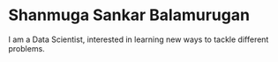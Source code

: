 # Shanmuga Sankar Balamurugan

I am a Data Scientist, interested in learning new ways to tackle different problems.

<!---
ShanmugaSankar/ShanmugaSankar is a ✨ special ✨ repository because its `README.md` (this file) appears on your GitHub profile.
You can click the Preview link to take a look at your changes.
--->
